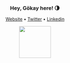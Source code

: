 <h3 align="center">Hey, Gökay here! 🌗</h3>

<p align="center">
  <a href="https://gokay.dev">Website</a> •
  <a href="https://twitter.com/MGokayBorulday">Twitter</a> •
  <a href="https://www.linkedin.com/in/borulday/">Linkedin</a>
</p>

<p align="center">
  <img width="100" src="https://media.giphy.com/media/Hm9GrdOICMoKs/giphy.gif"/>
</p>
